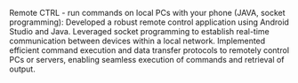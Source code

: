 Remote CTRL - run commands on local PCs with your phone (JAVA, socket programming):
Developed a robust remote control application using Android Studio and Java.
Leveraged socket programming to establish real-time communication between devices within a local network. 
Implemented efficient command execution and data transfer protocols to remotely control PCs or servers, enabling seamless execution of commands and retrieval of output.
